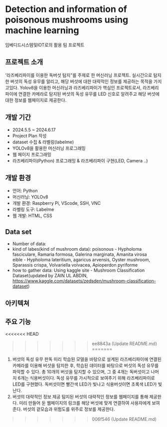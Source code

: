 # Detection and information of poisonous mushrooms using machine learning
임베디드시스템및IOT로의 활용 팀 프로젝트

## 프로젝트 소개
'라즈베리파이를 이용한 독버섯 탐지"를 주제로 한 머신러닝 프로젝트. 실시간으로 탐지한 버섯의 독성 유무를 알리고, 해당 버섯에 대한 대략적인 정보를 제공하는 목적을 가지고있다.
Yolov8을 이용한 머신러닝과 라즈베리파이가 핵심인 프로젝트로서, 라즈베리파이에 연결한 카메라로 탐지된 버섯의 독성 유무를 LED 신호로 알려주고 해당 버섯에 대한 정보를 웹페이지로 제공한다. 

## 개발 기간
 - 2024.5.5 ~ 2024.6.17
 - Project Plan 작성
 - dataset 수집 & 라벨링(labelme)
 - YOLOv8을 활용한 머신러닝 프로그래밍
 - 웹 페이지 프로그래밍
 - 라즈베리파이(Python) 프로그래밍 & 라즈베리파이 구현(LED, Camera ..)

## 개발 환경
- 언어: Python
- 머신러닝: YOLOv8
- 개발 환경: Raspberry Pi, VScode, SSH, VNC
- 라벨링 도구: Labelme
- 웹 개발: HTML, CSS

## Data set
- Number of data:
- kind of labes(kind of mushroom data): poisonous - Hypholoma fasciculare, Ramaria formosa, Galerina marginata, Amanita virosa<br/>
                                        eible - Hypholoma lateritium, agaricus arvensis, Oyster mushroom, Sparassis crispa, Volvariella volvacea, Apioperdon pyriforme
- how to gather data: Using kaggle site - Mushroom Classification Dataset(updated by ZAIN UL ABDIN, https://www.kaggle.com/datasets/zedsden/mushroom-classification-dataset)

## 아키텍쳐


## 주요 기능
<<<<<<< HEAD
>>>>>>> ee8843a (Update README.md)
=======
1. 버섯의 독성 유무 판독
미리 학습된 모델을 바탕으로 설계된 라즈베리파이에 연결된 카메라를 이용해 버섯을 탐지한 후, 학습된 데이터를 바탕으로 버섯의 독성 유무를 파악할 수 있다.
총 10개의 버섯을 탐지할 수 있으며, 그 중 4개는 독버섯이고 나머지 6개는 식용버섯이다. 독성 유무를 가시적으로 보여주기 위해 라즈베리파이로 LED를 구현했다. 독버섯이면 빨간색 LED가 빛나고 식용버섯이면 초록색 LED가 빛난다.
2. 버섯의 대략적인 정보 제공
탐지된 버섯의 대략적인 정보를 웹페이지를 통해 제공한다. 미리 만들어 둔 웹페이지의 링크를 해당 버섯에 맞게 연결하여 사용자에게 보여준다.
버섯의 겉모습과 위험도를 위주로 정보를 제공한다. 
>>>>>>> 006f546 (Update README.md)
